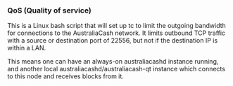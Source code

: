 ### QoS (Quality of service) ###

This is a Linux bash script that will set up tc to limit the outgoing bandwidth for connections to the AustraliaCash network. It limits outbound TCP traffic with a source or destination port of 22556, but not if the destination IP is within a LAN.

This means one can have an always-on australiacashd instance running, and another local australiacashd/australiacash-qt instance which connects to this node and receives blocks from it.
